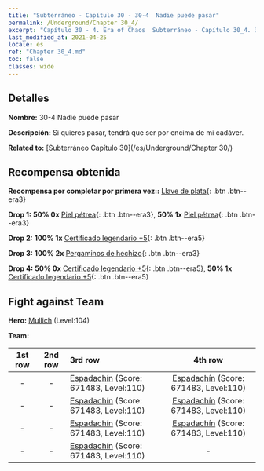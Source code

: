 ```yaml
---
title: "Subterráneo - Capítulo 30 - 30-4  Nadie puede pasar"
permalink: /Underground/Chapter 30_4/
excerpt: "Capítulo 30 - 4. Era of Chaos  Subterráneo - Capítulo 30_4. 30-4  Nadie puede pasar"
last_modified_at: 2021-04-25
locale: es
ref: "Chapter 30_4.md"
toc: false
classes: wide
---
```


## Detalles

 **Nombre:** 30-4  Nadie puede pasar

 **Descripción:**       Si quieres pasar, tendrá que ser por encima de mi cadáver.

 **Related to:** [Subterráneo Capítulo 30](/es/Underground/Chapter 30/)

## Recompensa obtenida

 **Recompensa por completar por primera vez::** [Llave de plata](/ItemsES/con_693/){: .btn .btn--era3}

 **Drop 1:** **50% 0x** [Piel pétrea](/ItemsES/her_452/){: .btn .btn--era3}, **50% 1x** [Piel pétrea](/ItemsES/her_452/){: .btn .btn--era3}

 **Drop 2:** **100% 1x** [Certificado legendario +5](/ItemsES/mat_102/){: .btn .btn--era5}

 **Drop 3:** **100% 2x** [Pergaminos de hechizo](/ItemsES/con_694/){: .btn .btn--era3}

 **Drop 4:** **50% 0x** [Certificado legendario +5](/ItemsES/mat_102/){: .btn .btn--era5}, **50% 1x** [Certificado legendario +5](/ItemsES/mat_102/){: .btn .btn--era5}


## Fight against Team
 **Hero:** [Mullich](/es/heroes/Mullich/) (Level:104)

 **Team:**


  | 1st row | 2nd row | 3rd row | 4th row |
  |:----:|:----:|:----|:----:|
  | - | - | [Espadachín](/es/units/Swordsman/) (Score: 671483, Level:110)  | [Espadachín](/es/units/Swordsman/) (Score: 671483, Level:110)  |
  | - | - | [Espadachín](/es/units/Swordsman/) (Score: 671483, Level:110)  | [Espadachín](/es/units/Swordsman/) (Score: 671483, Level:110)  |
  | - | - | [Espadachín](/es/units/Swordsman/) (Score: 671483, Level:110)  | [Espadachín](/es/units/Swordsman/) (Score: 671483, Level:110)  |
  | - | - | [Espadachín](/es/units/Swordsman/) (Score: 671483, Level:110)  | - |


